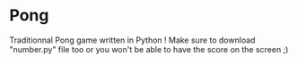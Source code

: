 # Pong
Traditionnal Pong game written in Python !
Make sure to download "number.py" file too or you won't be able to have the score on the screen ;)
